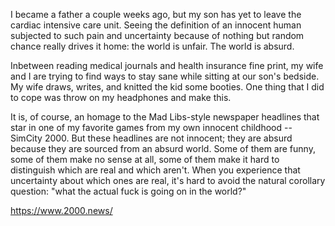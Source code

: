 I became a father a couple weeks ago, but my son has yet to leave the cardiac intensive care unit. Seeing the definition of an innocent human subjected to such pain and uncertainty because of nothing but random chance really drives it home: the world is unfair. The world is absurd.

Inbetween reading medical journals and health insurance fine print, my wife and I are trying to find ways to stay sane while sitting at our son's bedside. My wife draws, writes, and knitted the kid some booties. One thing that I did to cope was throw on my headphones and make this.

It is, of course, an homage to the Mad Libs-style newspaper headlines that star in one of my favorite games from my own innocent childhood -- SimCity 2000. But these headlines are not innocent; they are absurd because they are sourced from an absurd world. Some of them are funny, some of them make no sense at all, some of them make it hard to distinguish which are real and which aren't. When you experience that uncertainty about which ones are real, it's hard to avoid the natural corollary question: "what the actual fuck is going on in the world?"

https://www.2000.news/